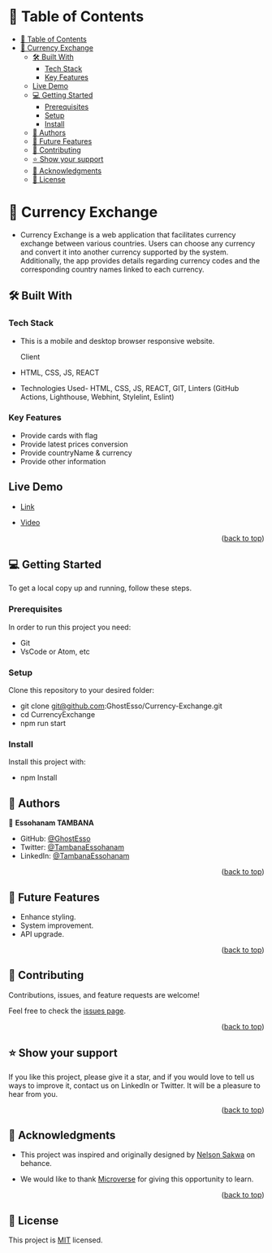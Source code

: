 <a name="readme-top"></a>

<!-- TABLE OF CONTENTS -->

# 📗 Table of Contents

- [📗 Table of Contents](#-table-of-contents)
- [📖 Currency Exchange ](#-currency-exchange-)
  - [🛠 Built With ](#-built-with-)
    - [Tech Stack ](#tech-stack-)
    - [Key Features ](#key-features-)
  - [Live Demo ](#live-demo-)
  - [💻 Getting Started ](#-getting-started-)
    - [Prerequisites](#prerequisites)
    - [Setup](#setup)
    - [Install](#install)
  - [👥 Authors ](#-authors-)
  - [🔭 Future Features ](#-future-features-)
  - [🤝 Contributing ](#-contributing-)
  - [⭐️ Show your support ](#️-show-your-support-)
  - [🙏 Acknowledgments ](#-acknowledgments-)
  - [📝 License ](#-license-)

# 📖 Currency Exchange <a name="about-project"></a>

- Currency Exchange is a web application that facilitates currency exchange between various countries. Users can choose any currency and convert it into another currency supported by the system. Additionally, the app provides details regarding currency codes and the corresponding country names linked to each currency.

## 🛠 Built With <a name="HTML, CSS, JS and REACT"></a>

### Tech Stack <a name="Front end (REACT)"></a>

- This is a mobile and desktop browser responsive website.

  Client
  
- HTML, CSS, JS, REACT
- Technologies Used- HTML, CSS, JS, REACT, GIT, Linters (GitHub Actions, Lighthouse, Webhint, Stylelint, Eslint)

### Key Features <a name="key-features"></a>

- Provide cards with flag
- Provide latest prices conversion
- Provide countryName & currency
- Provide other information 

<!-- LIVE DEMO -->

## Live Demo <a name="live-demo"></a>


- [Link](https://currency-exchange-clnb.onrender.com/)

- [Video](https://www.loom.com/share/266c3ce0534541f0af2014e9a7472d99)

<p align="right">(<a href="#readme-top">back to top</a>)</p>

## 💻 Getting Started <a name="getting-started"></a>

To get a local copy up and running, follow these steps.

### Prerequisites

In order to run this project you need:

- Git
- VsCode or Atom, etc

### Setup

Clone this repository to your desired folder:

- git clone git@github.com:GhostEsso/Currency-Exchange.git
- cd CurrencyExchange
- npm run start


### Install

Install this project with:

- npm Install

## 👥 Authors <a name="authors"></a>

👤 **Essohanam TAMBANA**

- GitHub: [@GhostEsso](https://github.com/GhostEsso)
- Twitter: [@TambanaEssohanam](https://twitter.com/TambanaEssohana)
- LinkedIn: [@TambanaEssohanam](https://www.linkedin.com/in/essohanam-tambana-62aa081a1/)



<p align="right">(<a href="#readme-top">back to top</a>)</p>

## 🔭 Future Features <a name="future-features"></a>

- Enhance styling.
- System improvement.
- API upgrade.

<p align="right">(<a href="#readme-top">back to top</a>)</p>

## 🤝 Contributing <a name="contributing"></a>

Contributions, issues, and feature requests are welcome!

Feel free to check the [issues page](https://github.com/GhostEsso/Currency-Exchange/issues).

<p align="right">(<a href="#readme-top">back to top</a>)</p>

## ⭐️ Show your support <a name="support"></a>

If you like this project, please give it a star, and if you would love to tell us ways to improve it, contact us on LinkedIn or Twitter. It will be a pleasure to hear from you.

<p align="right">(<a href="#readme-top">back to top</a>)</p>

## 🙏 Acknowledgments <a name="acknowledgements"></a>
- This project was inspired and originally designed by [Nelson Sakwa](https://www.behance.net/sakwadesignstudio) on behance.

- We would like to thank [Microverse](https://www.microverse.org/) for giving this opportunity to learn.

<p align="right">(<a href="#readme-top">back to top</a>)</p>

## 📝 License <a name="license"></a>

This project is [MIT](./LICENSE) licensed.
